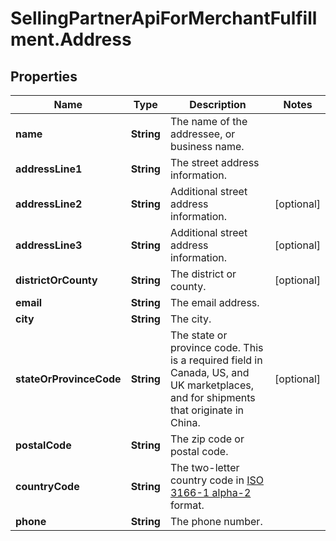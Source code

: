 # SellingPartnerApiForMerchantFulfillment.Address

## Properties

Name | Type | Description | Notes
------------ | ------------- | ------------- | -------------
**name** | **String** | The name of the addressee, or business name. | 
**addressLine1** | **String** | The street address information. | 
**addressLine2** | **String** | Additional street address information. | [optional] 
**addressLine3** | **String** | Additional street address information. | [optional] 
**districtOrCounty** | **String** | The district or county. | [optional] 
**email** | **String** | The email address. | 
**city** | **String** | The city. | 
**stateOrProvinceCode** | **String** | The state or province code. This is a required field in Canada, US, and UK marketplaces, and for shipments that originate in China. | [optional] 
**postalCode** | **String** | The zip code or postal code. | 
**countryCode** | **String** | The two-letter country code in [ISO 3166-1 alpha-2](https://www.iban.com/country-codes) format. | 
**phone** | **String** | The phone number. | 


